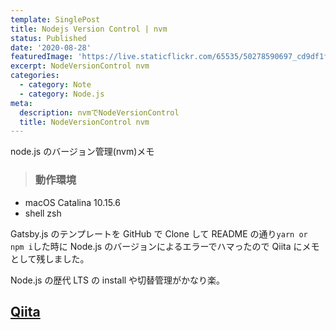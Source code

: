 ```yaml
---
template: SinglePost
title: Nodejs Version Control | nvm
status: Published
date: '2020-08-28'
featuredImage: 'https://live.staticflickr.com/65535/50278590697_cd9df1f6da_w.jpg'
excerpt: NodeVersionControl nvm
categories:
  - category: Note
  - category: Node.js
meta:
  description: nvmでNodeVersionControl
  title: NodeVersionControl nvm
---
```


node.js のバージョン管理(nvm)メモ

> ### 動作環境

- macOS Catalina 10.15.6
- shell zsh

Gatsby.js のテンプレートを GitHub で Clone して
README の通り`yarn or npm i`した時に Node.js のバージョンによるエラーでハマったので Qiita にメモとして残しました。

Node.js の歴代 LTS の install や切替管理がかなり楽。

## [Qiita](https://qiita.com/haaaru22/items/fc946a299a60beea0003)
